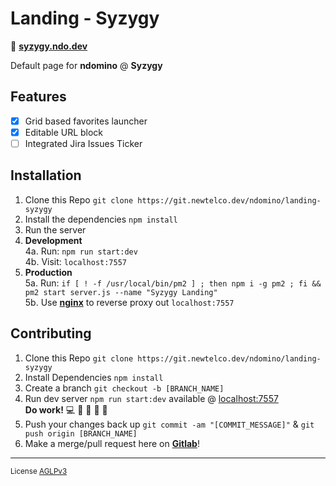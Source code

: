 # Landing - Syzygy

:pushpin: [**syzygy.ndo.dev**](https://syzygy.ndo.dev)  

Default page for **ndomino** @ **Syzygy**

## Features

- [x] Grid based favorites launcher  
- [x] Editable URL block  
- [ ] Integrated Jira Issues Ticker   

## Installation

1. Clone this Repo `git clone https://git.newtelco.dev/ndomino/landing-syzygy` 
2. Install the dependencies `npm install` 
3. Run the server 
4. **Development**  
4a. Run: `npm run start:dev`  
4b. Visit: `localhost:7557`  
5. **Production**  
5a. Run: `if [ ! -f /usr/local/bin/pm2 ] ; then npm i -g pm2 ; fi && pm2 start server.js --name "Syzygy Landing"`  
5b. Use [**nginx**](https://nginx.org/en/docs/) to reverse proxy out `localhost:7557`  

## Contributing

1. Clone this Repo `git clone https://git.newtelco.dev/ndomino/landing-syzygy`  
2. Install Dependencies `npm install`  
3. Create a branch `git checkout -b [BRANCH_NAME]`  
4. Run dev server `npm run start:dev` available @ [localhost:7557](http://localhost:7557)  
    **Do work!** :computer: :briefcase: :office: :money_with_wings: :tada:   
6. Push your changes back up `git commit -am "[COMMIT_MESSAGE]"` & `git push origin [BRANCH_NAME]`  
7. Make a merge/pull request here on [**Gitlab**](https://git.newtelco.dev/ndomino/landing-syzygy/merge_requests/new)!  

---  

<sub>License [AGLPv3](https://www.gnu.org/licenses/agpl-3.0.en.html)</sup>